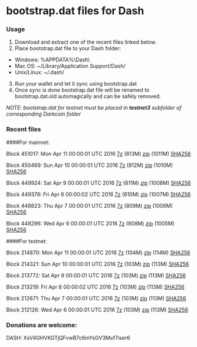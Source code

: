 # bootstrap.dat files for Dash

### Usage

1. Download and extract one of the recent files linked below.
2. Place bootstrap.dat file to your Dash folder:
 - Windows: %APPDATA%\Dash\
 - Mac OS: ~/Library/Application Support/Dash/
 - Unix/Linux: ~/.dash/
3. Run your wallet and let it sync using bootstrap.dat
4. Once sync is done bootstrap.dat file will be renamed to bootstrap.dat.old automagically and can be safely removed.

_NOTE: bootstrap.dat for testnet must be placed in **testnet3** subfolder of corresponding Darkcoin folder_

### Recent files

####For mainnet:

Block 451017: Mon Apr 11 00:00:01 UTC 2016 [7z](https://transfer.sh/MkMQO/bootstrap.dat.20160411.7z) (813M) [zip](https://transfer.sh/ci7gG/bootstrap.dat.20160411.zip) (1011M) [SHA256](https://transfer.sh/dCDmq/sha256.txt)

Block 450469: Sun Apr 10 00:00:01 UTC 2016 [7z](https://transfer.sh/10ato7/bootstrap.dat.20160410.7z) (812M) [zip](https://transfer.sh/WBKyq/bootstrap.dat.20160410.zip) (1010M) [SHA256](https://transfer.sh/iRL3E/sha256.txt)

Block 449924: Sat Apr  9 00:00:01 UTC 2016 [7z](https://transfer.sh/SDoDl/bootstrap.dat.20160409.7z) (811M) [zip](https://transfer.sh/HTtMs/bootstrap.dat.20160409.zip) (1008M) [SHA256](https://transfer.sh/BMzoP/sha256.txt)

Block 449376: Fri Apr  8 00:00:02 UTC 2016 [7z](https://transfer.sh/11tO0C/bootstrap.dat.20160408.7z) (810M) [zip](https://transfer.sh/12uKZH/bootstrap.dat.20160408.zip) (1007M) [SHA256](https://transfer.sh/fEAB4/sha256.txt)

Block 448823: Thu Apr  7 00:00:01 UTC 2016 [7z](https://transfer.sh/RKEvP/bootstrap.dat.20160407.7z) (809M) [zip](https://transfer.sh/cBuUq/bootstrap.dat.20160407.zip) (1006M) [SHA256](https://transfer.sh/KxVdv/sha256.txt)

Block 448296: Wed Apr  6 00:00:01 UTC 2016 [7z]() (808M) [zip]() (1005M) [SHA256]()

####For testnet:

Block 214870: Mon Apr 11 00:00:01 UTC 2016 [7z](https://transfer.sh/Vxk9x/bootstrap.dat.20160411.7z) (104M) [zip](https://transfer.sh/EkgZQ/bootstrap.dat.20160411.zip) (114M) [SHA256](https://transfer.sh/eRt76/sha256.txt)

Block 214321: Sun Apr 10 00:00:01 UTC 2016 [7z](https://transfer.sh/ulPZy/bootstrap.dat.20160410.7z) (103M) [zip](https://transfer.sh/QilsL/bootstrap.dat.20160410.zip) (113M) [SHA256](https://transfer.sh/afxlY/sha256.txt)

Block 213772: Sat Apr  9 00:00:01 UTC 2016 [7z](https://transfer.sh/oRAEx/bootstrap.dat.20160409.7z) (103M) [zip](https://transfer.sh/xQ3El/bootstrap.dat.20160409.zip) (113M) [SHA256](https://transfer.sh/SY9tb/sha256.txt)

Block 213219: Fri Apr  8 00:00:02 UTC 2016 [7z](https://transfer.sh/7i4me/bootstrap.dat.20160408.7z) (103M) [zip](https://transfer.sh/fOZ1h/bootstrap.dat.20160408.zip) (113M) [SHA256](https://transfer.sh/4Jaxk/sha256.txt)

Block 212671: Thu Apr  7 00:00:01 UTC 2016 [7z](https://transfer.sh/hT523/bootstrap.dat.20160407.7z) (103M) [zip](https://transfer.sh/Y0vZH/bootstrap.dat.20160407.zip) (113M) [SHA256](https://transfer.sh/10yLaf/sha256.txt)

Block 212126: Wed Apr  6 00:00:01 UTC 2016 [7z]() (103M) [zip]() (113M) [SHA256]()

### Donations are welcome:

DASH: XsV4GHVKGTjQFvwB7c6mYsGV3Mxf7iser6
